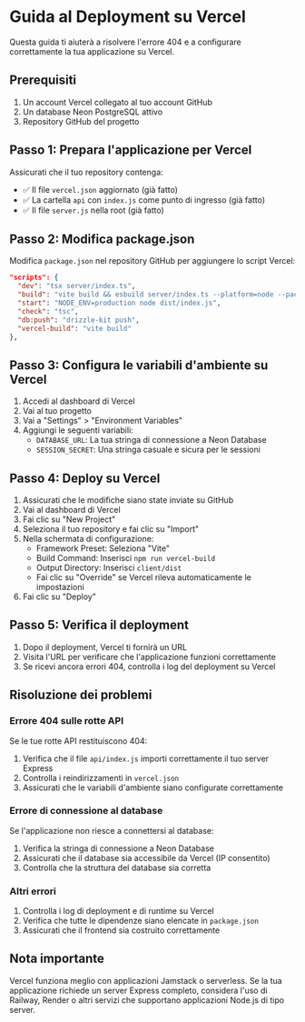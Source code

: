 # Guida al Deployment su Vercel

Questa guida ti aiuterà a risolvere l'errore 404 e a configurare correttamente la tua applicazione su Vercel.

## Prerequisiti

1. Un account Vercel collegato al tuo account GitHub
2. Un database Neon PostgreSQL attivo 
3. Repository GitHub del progetto

## Passo 1: Prepara l'applicazione per Vercel

Assicurati che il tuo repository contenga:

- ✅ Il file `vercel.json` aggiornato (già fatto)
- ✅ La cartella `api` con `index.js` come punto di ingresso (già fatto)
- ✅ Il file `server.js` nella root (già fatto)

## Passo 2: Modifica package.json

Modifica `package.json` nel repository GitHub per aggiungere lo script Vercel:

```json
"scripts": {
  "dev": "tsx server/index.ts",
  "build": "vite build && esbuild server/index.ts --platform=node --packages=external --bundle --format=esm --outdir=dist",
  "start": "NODE_ENV=production node dist/index.js",
  "check": "tsc",
  "db:push": "drizzle-kit push",
  "vercel-build": "vite build"
},
```

## Passo 3: Configura le variabili d'ambiente su Vercel

1. Accedi al dashboard di Vercel
2. Vai al tuo progetto
3. Vai a "Settings" > "Environment Variables"
4. Aggiungi le seguenti variabili:
   - `DATABASE_URL`: La tua stringa di connessione a Neon Database
   - `SESSION_SECRET`: Una stringa casuale e sicura per le sessioni

## Passo 4: Deploy su Vercel

1. Assicurati che le modifiche siano state inviate su GitHub
2. Vai al dashboard di Vercel
3. Fai clic su "New Project"
4. Seleziona il tuo repository e fai clic su "Import"
5. Nella schermata di configurazione:
   - Framework Preset: Seleziona "Vite"
   - Build Command: Inserisci `npm run vercel-build`
   - Output Directory: Inserisci `client/dist`
   - Fai clic su "Override" se Vercel rileva automaticamente le impostazioni
6. Fai clic su "Deploy"

## Passo 5: Verifica il deployment

1. Dopo il deployment, Vercel ti fornirà un URL
2. Visita l'URL per verificare che l'applicazione funzioni correttamente
3. Se ricevi ancora errori 404, controlla i log del deployment su Vercel

## Risoluzione dei problemi

### Errore 404 sulle rotte API

Se le tue rotte API restituiscono 404:

1. Verifica che il file `api/index.js` importi correttamente il tuo server Express
2. Controlla i reindirizzamenti in `vercel.json` 
3. Assicurati che le variabili d'ambiente siano configurate correttamente

### Errore di connessione al database

Se l'applicazione non riesce a connettersi al database:

1. Verifica la stringa di connessione a Neon Database
2. Assicurati che il database sia accessibile da Vercel (IP consentito)
3. Controlla che la struttura del database sia corretta

### Altri errori

1. Controlla i log di deployment e di runtime su Vercel
2. Verifica che tutte le dipendenze siano elencate in `package.json`
3. Assicurati che il frontend sia costruito correttamente

## Nota importante

Vercel funziona meglio con applicazioni Jamstack o serverless. Se la tua applicazione richiede un server Express completo, considera l'uso di Railway, Render o altri servizi che supportano applicazioni Node.js di tipo server.
